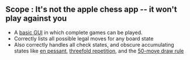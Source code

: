 ## Scope : It's not the apple chess app -- it won't play against you
* A [basic GUI](https://chess-game-gules.vercel.app/) in which complete games can be played. 
* Correctly lists all possible legal moves for any board state
* Also correctly handles all check states, and obscure accumulating states like [en pessant](https://en.wikipedia.org/wiki/En_passant), [threefold repetition](https://en.wikipedia.org/wiki/Threefold_repetition), and the [50-move draw rule](https://en.wikipedia.org/wiki/Fifty-move_rule)

